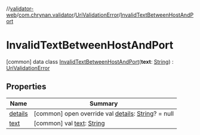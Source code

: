 //[validator-web](../../../../index.md)/[com.chrynan.validator](../../index.md)/[UriValidationError](../index.md)/[InvalidTextBetweenHostAndPort](index.md)



# InvalidTextBetweenHostAndPort  
 [common] data class [InvalidTextBetweenHostAndPort](index.md)(**text**: [String](https://kotlinlang.org/api/latest/jvm/stdlib/kotlin/-string/index.html)) : [UriValidationError](../index.md)   


## Properties  
  
|  Name |  Summary | 
|---|---|
| <a name="com.chrynan.validator/UriValidationError.InvalidTextBetweenHostAndPort/details/#/PointingToDeclaration/"></a>[details](index.md#%5Bcom.chrynan.validator%2FUriValidationError.InvalidTextBetweenHostAndPort%2Fdetails%2F%23%2FPointingToDeclaration%2F%5D%2FProperties%2F164174828)| <a name="com.chrynan.validator/UriValidationError.InvalidTextBetweenHostAndPort/details/#/PointingToDeclaration/"></a> [common] open override val [details](index.md#%5Bcom.chrynan.validator%2FUriValidationError.InvalidTextBetweenHostAndPort%2Fdetails%2F%23%2FPointingToDeclaration%2F%5D%2FProperties%2F164174828): [String](https://kotlinlang.org/api/latest/jvm/stdlib/kotlin/-string/index.html)? = null   <br>|
| <a name="com.chrynan.validator/UriValidationError.InvalidTextBetweenHostAndPort/text/#/PointingToDeclaration/"></a>[text](text.md)| <a name="com.chrynan.validator/UriValidationError.InvalidTextBetweenHostAndPort/text/#/PointingToDeclaration/"></a> [common] val [text](text.md): [String](https://kotlinlang.org/api/latest/jvm/stdlib/kotlin/-string/index.html)   <br>|

